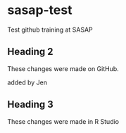 # sasap-test
Test github training at SASAP

## Heading 2
These changes were made on GitHub.

added by Jen

## Heading 3

These changes were made in R Studio


